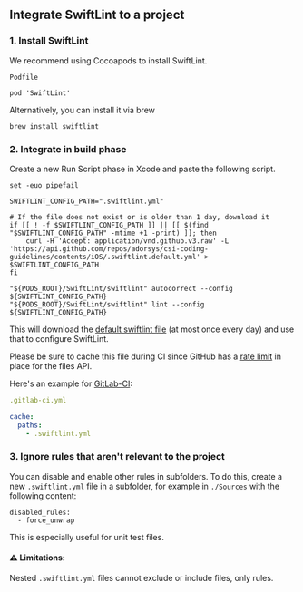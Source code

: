 ## Integrate SwiftLint to a project

### 1. Install SwiftLint

We recommend using Cocoapods to install SwiftLint.

```
Podfile

pod 'SwiftLint'
```

Alternatively, you can install it via brew

```shell
brew install swiftlint
```

### 2. Integrate in build phase

Create a new Run Script phase in Xcode and paste the following script.

```shell
set -euo pipefail

SWIFTLINT_CONFIG_PATH=".swiftlint.yml"

# If the file does not exist or is older than 1 day, download it
if [[ ! -f $SWIFTLINT_CONFIG_PATH ]] || [[ $(find "$SWIFTLINT_CONFIG_PATH" -mtime +1 -print) ]]; then
    curl -H 'Accept: application/vnd.github.v3.raw' -L 'https://api.github.com/repos/adorsys/csi-coding-guidelines/contents/iOS/.swiftlint.default.yml' > $SWIFTLINT_CONFIG_PATH
fi

"${PODS_ROOT}/SwiftLint/swiftlint" autocorrect --config ${SWIFTLINT_CONFIG_PATH}
"${PODS_ROOT}/SwiftLint/swiftlint" lint --config ${SWIFTLINT_CONFIG_PATH}
```

This will download the [default swiftlint file][] (at most once every day)
and use that to configure SwiftLint.

Please be sure to cache this file during CI since GitHub has a [rate limit][] 
in place for the files API.

Here's an example for [GitLab-CI][gitlab cache]:
```yml
.gitlab-ci.yml

cache:
  paths:
    - .swiftlint.yml
```

### 3. Ignore rules that aren't relevant to the project

You can disable and enable other rules in subfolders.
To do this, create a new `.swiftlint.yml` file in a subfolder, 
for example in `./Sources` with the following content:

```
disabled_rules:
  - force_unwrap
```

This is especially useful for unit test files.

#### :warning: Limitations:

Nested `.swiftlint.yml` files cannot exclude or include files, only rules.

[default swiftlint file]: https://github.com/adorsys/csi-coding-guidelines/blob/master/iOS/.swiftlint.default.yml
[rate limit]: https://developer.github.com/v3/#rate-limiting
[gitlab cache]: https://docs.gitlab.com/ee/ci/yaml/#cache
